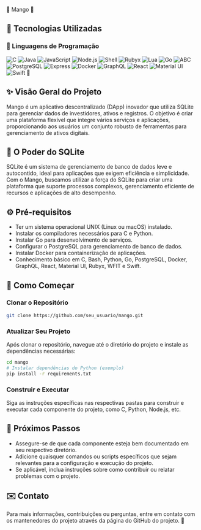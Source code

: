 
🥭  Mango 🥭 

## 🌌 Tecnologias Utilizadas

### 🌟 Linguagens de Programação

![C](https://img.shields.io/badge/C-00599C?style=flat&logo=c&logoColor=white)
![Java](https://img.shields.io/badge/Java-007396?style=flat&logo=java&logoColor=white)
![JavaScript](https://img.shields.io/badge/JavaScript-FFD43B?style=flat&logo=javascript&logoColor=black)
![Node.js](https://img.shields.io/badge/Node.js-8CC84B?style=flat&logo=node.js&logoColor=white)
![Shell](https://img.shields.io/badge/Shell-4EAA25?style=flat&logo=gnu-bash&logoColor=white)
![Rubyx](https://img.shields.io/badge/Rubyx-CC342D?style=flat&logo=ruby&logoColor=white)
![Lua](https://img.shields.io/badge/Lua-2C2D72?style=flat&logo=lua&logoColor=white)
![Go](https://img.shields.io/badge/Go-00ADD8?style=flat&logo=go&logoColor=white)
![ABC](https://img.shields.io/badge/ABC-000000?style=flat&logo=python&logoColor=white)
![PostgreSQL](https://img.shields.io/badge/PostgreSQL-4169E1?style=flat&logo=postgresql&logoColor=white)
![Express](https://img.shields.io/badge/Express.js-000000?style=flat&logo=express&logoColor=white)
![Docker](https://img.shields.io/badge/Docker-2496ED?style=flat&logo=docker&logoColor=white)
![GraphQL](https://img.shields.io/badge/GraphQL-E10098?style=flat&logo=graphql&logoColor=white)
![React](https://img.shields.io/badge/React-61DAFB?style=flat&logo=react&logoColor=black)
![Material UI](https://img.shields.io/badge/Material%20UI-0081CB?style=flat&logo=materialui&logoColor=white)
![Swift](https://img.shields.io/badge/Swift-F05138?style=flat&logo=swift&logoColor=white) 🍏

## ✨ Visão Geral do Projeto

Mango é um aplicativo descentralizado (DApp) inovador que utiliza SQLite para gerenciar dados de investidores, ativos e registros. O objetivo é criar uma plataforma flexível que integre vários serviços e aplicações, proporcionando aos usuários um conjunto robusto de ferramentas para gerenciamento de ativos digitais.

## 🤖 O Poder do SQLite

SQLite é um sistema de gerenciamento de banco de dados leve e autocontido, ideal para aplicações que exigem eficiência e simplicidade. Com o Mango, buscamos utilizar a força do SQLite para criar uma plataforma que suporte processos complexos, gerenciamento eficiente de recursos e aplicações de alto desempenho.

## ⚙️ Pré-requisitos

- Ter um sistema operacional UNIX (Linux ou macOS) instalado.
- Instalar os compiladores necessários para C e Python.
- Instalar Go para desenvolvimento de serviços.
- Configurar o PostgreSQL para gerenciamento de banco de dados.
- Instalar Docker para containerização de aplicações.
- Conhecimento básico em C, Bash, Python, Go, PostgreSQL, Docker, GraphQL, React, Material UI, Rubyx, WFIT e Swift.

## 🚀 Como Começar

### Clonar o Repositório

```bash
git clone https://github.com/seu_usuario/mango.git
```

### Atualizar Seu Projeto

Após clonar o repositório, navegue até o diretório do projeto e instale as dependências necessárias:

```bash
cd mango
# Instalar dependências do Python (exemplo)
pip install -r requirements.txt
```

### Construir e Executar

Siga as instruções específicas nas respectivas pastas para construir e executar cada componente do projeto, como C, Python, Node.js, etc.

## 🔧 Próximos Passos

- Assegure-se de que cada componente esteja bem documentado em seu respectivo diretório.
- Adicione quaisquer comandos ou scripts específicos que sejam relevantes para a configuração e execução do projeto.
- Se aplicável, inclua instruções sobre como contribuir ou relatar problemas com o projeto.

## ✉️ Contato

Para mais informações, contribuições ou perguntas, entre em contato com os mantenedores do projeto através da página do GitHub do projeto. 🦅

```
